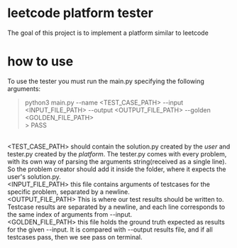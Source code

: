 # leetcode platform tester
The goal of this project is to implement a platform similar to leetcode

# how to use
To use the tester you must run the main.py specifying the following arguments:
> python3 main.py --name <TEST_CASE_PATH> --input <INPUT_FILE_PATH> --output <OUTPUT_FILE_PATH> --golden <GOLDEN_FILE_PATH>
<br />> PASS

<br /><TEST_CASE_PATH> should contain the solution.py created by the *user* and tester.py created by the *platform*.
The tester.py comes with every problem, with its own way of parsing the arguments string(received as a single line). So the problem creator should add it inside the folder, where it expects the user's solution.py.
<br /><INPUT_FILE_PATH> this file contains arguments of testcases for the specific problem, separated by a newline.
<br /><OUTPUT_FILE_PATH> This is where our test results should be written to. Testcase results are separated by a newline, and each line corresponds to the same index of arguments from --input.
<br /><GOLDEN_FILE_PATH> this file holds the ground truth expected as results for the given --input. It is compared with --output results file, and if all testcases pass, then we see pass on terminal.
